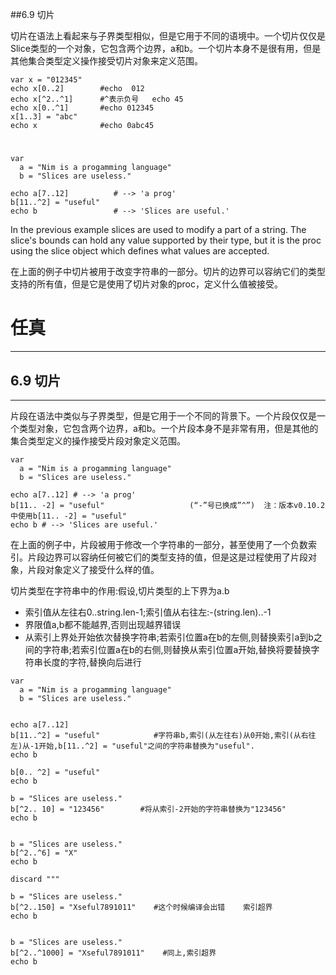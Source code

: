##6.9 切片

切片在语法上看起来与子界类型相似，但是它用于不同的语境中。一个切片仅仅是Slice类型的一个对象，它包含两个边界，a和b。一个切片本身不是很有用，但是其他集合类型定义操作接受切片对象来定义范围。

    var x = "012345"
    echo x[0..2]        #echo  012
    echo x[^2..^1]      #^表示负号   echo 45
    echo x[0..^1]       #echo 012345
    x[1..3] = "abc"  
    echo x              #echo 0abc45

#
    var
      a = "Nim is a progamming language"
      b = "Slices are useless."
    
    echo a[7..12]          # --> 'a prog'
    b[11..^2] = "useful"
    echo b                 # --> 'Slices are useful.'

In the previous example slices are used to modify a part of a string. The slice's bounds can hold any value supported by their type, but it is the proc using the slice object which defines what values are accepted.    

在上面的例子中切片被用于改变字符串的一部分。切片的边界可以容纳它们的类型支持的所有值，但是它是使用了切片对象的proc，定义什么值被接受。


# 任真
***
## 6.9 切片
***
片段在语法中类似与子界类型，但是它用于一个不同的背景下。一个片段仅仅是一个类型对象，它包含两个边界，a和b。一个片段本身不是非常有用，但是其他的集合类型定义的操作接受片段对象定义范围。
```
var
  a = "Nim is a progamming language"
  b = "Slices are useless."

echo a[7..12] # --> 'a prog'
b[11.. -2] = "useful"                   (“-”号已换成”^”)  注：版本v0.10.2中使用b[11.. -2] = "useful"
echo b # --> 'Slices are useful.'
```
在上面的例子中，片段被用于修改一个字符串的一部分，甚至使用了一个负数索引。片段边界可以容纳任何被它们的类型支持的值，但是这是过程使用了片段对象，片段对象定义了接受什么样的值。

切片类型在字符串中的作用:假设,切片类型的上下界为a.b
* 索引值从左往右0..string.len-1;索引值从右往左:-(string.len)..-1
* 界限值a,b都不能越界,否则出现越界错误
* 从索引上界处开始依次替换字符串;若索引位置a在b的左侧,则替换索引a到b之间的字符串;若索引位置a在b的右侧,则替换从索引位置a开始,替换将要替换字符串长度的字符,替换向后进行
```
var
  a = "Nim is a progamming language"
  b = "Slices are useless." 


echo a[7..12] 
b[11..^2] = "useful"            #字符串b,索引(从左往右)从0开始,索引(从右往左)从-1开始,b[11..^2] = "useful"之间的字符串替换为"useful".
echo b

b[0.. ^2] = "useful"
echo b  

b = "Slices are useless." 
b[^2.. 10] = "123456"        #将从索引-2开始的字符串替换为"123456"
echo b


b = "Slices are useless." 
b[^2..^6] = "X"
echo b

discard """

b = "Slices are useless." 
b[^2..150] = "Xseful7891011"    #这个时候编译会出错    索引超界
echo b


b = "Slices are useless." 
b[^2..^1000] = "Xseful7891011"    #同上,索引超界
echo b  
```


